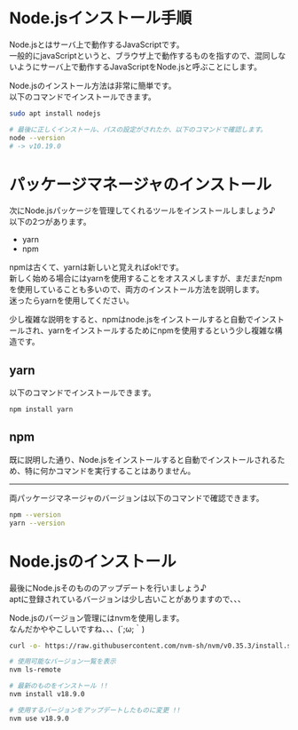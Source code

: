 # Node.jsインストール手順

Node.jsとはサーバ上で動作するJavaScriptです。  
一般的にjavaScriptというと、ブラウザ上で動作するものを指すので、混同しないようにサーバ上で動作するJavaScriptをNode.jsと呼ぶことにします。  


Node.jsのインストール方法は非常に簡単です。  
以下のコマンドでインストールできます。  

```bash
sudo apt install nodejs

# 最後に正しくインストール、パスの設定がされたか、以下のコマンドで確認します。
node --version
# -> v10.19.0
```


# パッケージマネージャのインストール

次にNode.jsパッケージを管理してくれるツールをインストールしましょう♪  
以下の2つがあります。

- yarn
- npm


npmは古くて、yarnは新しいと覚えればok!です。  
新しく始める場合にはyarnを使用することをオススメしますが、まだまだnpmを使用していることも多いので、両方のインストール方法を説明します。  
迷ったらyarnを使用してください。  

少し複雑な説明をすると、npmはnode.jsをインストールすると自動でインストールされ、yarnをインストールするためにnpmを使用するという少し複雑な構造です。  

## yarn

以下のコマンドでインストールできます。

```bash
npm install yarn
```

## npm

既に説明した通り、Node.jsをインストールすると自動でインストールされるため、特に何かコマンドを実行することはありません。  


---

両パッケージマネージャのバージョンは以下のコマンドで確認できます。


```bash
npm --version
yarn --version
```


# Node.jsのインストール

最後にNode.jsそのもののアップデートを行いましょう♪  
aptに登録されているバージョンは少し古いことがありますので、、、

Node.jsのバージョン管理にはnvmを使用します。  
なんだかややこしいですね、、、(´;ω;｀)

```bash
curl -o- https://raw.githubusercontent.com/nvm-sh/nvm/v0.35.3/install.sh | bash

# 使用可能なバージョン一覧を表示
nvm ls-remote

# 最新のものをインストール !!
nvm install v18.9.0

# 使用するバージョンをアップデートしたものに変更 !!
nvm use v18.9.0
```

